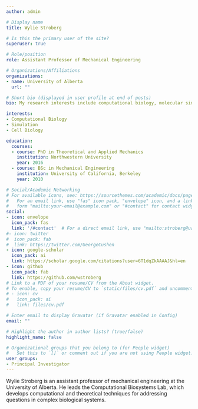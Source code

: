 ```yaml
---
author: admin

# Display name
title: Wylie Stroberg

# Is this the primary user of the site?
superuser: true

# Role/position
role: Assistant Professor of Mechanical Engineering

# Organizations/Affiliations
organizations:
- name: University of Alberta
  url: ""

# Short bio (displayed in user profile at end of posts)
bio: My research interests include computational biology, molecular simulation and mechanics.

interests:
- Computational Biology
- Simulation
- Cell Biology

education:
  courses:
  - course: PhD in Theoretical and Applied Mechanics
    institution: Northwestern University
    year: 2016
  - course: BSc in Mechanical Engineering
    institution: University of California, Berkeley
    year: 2010

# Social/Academic Networking
# For available icons, see: https://sourcethemes.com/academic/docs/page-builder/#icons
#   For an email link, use "fas" icon pack, "envelope" icon, and a link in the
#   form "mailto:your-email@example.com" or "#contact" for contact widget.
social:
- icon: envelope
  icon_pack: fas
  link: '/#contact'  # For a direct email link, use "mailto:stroberg@ualberta.ca".
#- icon: twitter
#  icon_pack: fab
#  link: https://twitter.com/GeorgeCushen
- icon: google-scholar
  icon_pack: ai
  link: https://scholar.google.com/citations?user=6T1dqZkAAAAJ&hl=en
- icon: github
  icon_pack: fab
  link: https://github.com/wstroberg
# Link to a PDF of your resume/CV from the About widget.
# To enable, copy your resume/CV to `static/files/cv.pdf` and uncomment the lines below.
# - icon: cv
#   icon_pack: ai
#   link: files/cv.pdf

# Enter email to display Gravatar (if Gravatar enabled in Config)
email: ""

# Highlight the author in author lists? (true/false)
highlight_name: false

# Organizational groups that you belong to (for People widget)
#   Set this to `[]` or comment out if you are not using People widget.
user_groups:
- Principal Investigator
---
```


Wylie Stroberg is an assistant professor of mechanical engineering at the University of Alberta. He leads the Computational Biosystems Lab, which develops computational and theoretical techniques for addressing questions in complex biological systems.

